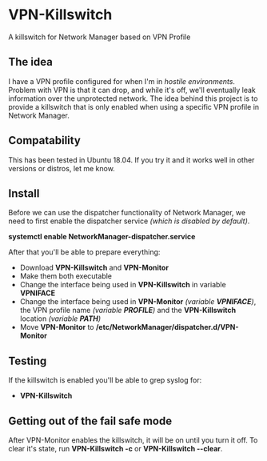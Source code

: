 # VPN-Killswitch
A killswitch for Network Manager based on VPN Profile

## The idea

I have a VPN profile configured for when I'm in *hostile environments*. Problem with VPN is that it can drop, and while it's off, we'll eventually leak information over the unprotected network. The idea behind this project is to provide a killswitch that is only enabled when using a specific VPN profile in Network Manager.

## Compatability 

This has been tested in Ubuntu 18.04. If you try it and it works well in other versions or distros, let me know. 

## Install

Before we can use the dispatcher functionality of Network Manager, we need to first enable the dispatcher service *(which is disabled by default)*.

**systemctl enable NetworkManager-dispatcher.service**

After that you'll be able to prepare everything:

* Download **VPN-Killswitch** and **VPN-Monitor**
* Make them both executable
* Change the interface being used in **VPN-Killswitch** in variable **VPNIFACE**
* Change the interface being used in **VPN-Monitor** *(variable **VPNIFACE**)*, the VPN profile name *(variable **PROFILE**)* and the **VPN-Killswitch** location *(variable **PATH**)*
* Move **VPN-Monitor** to **/etc/NetworkManager/dispatcher.d/VPN-Monitor**

## Testing

If the killswitch is enabled you'll be able to grep syslog for:

* **VPN-Killswitch**

## Getting out of the fail safe mode

After VPN-Monitor enables the killswitch, it will be on until you turn it off. To clear it's state, run **VPN-Killswitch -c** or **VPN-Killswitch --clear**. 
